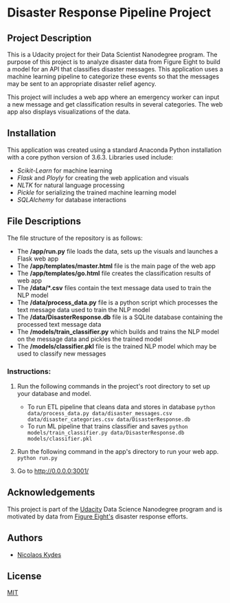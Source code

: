 # Disaster Response Pipeline Project

## Project Description
This is a Udacity project for their Data Scientist Nanodegree program. The purpose of this project is to analyze disaster data from Figure Eight to build a model for an API that classifies disaster messages. This application uses a machine learning pipeline to categorize these events so that the messages may be sent to an appropriate disaster relief agency.

This project will includes a web app where an emergency worker can input a new message and get classification results in several categories. The web app also displays visualizations of the data. 

## Installation
This application was created using a standard Anaconda Python installation with a core python version of 3.6.3.  Libraries used include:
- _Scikit-Learn_ for machine learning
- _Flask_ and _Ployly_ for creating the web application and visuals
- _NLTK_ for natural language processing
- _Pickle_ for serializing the trained machine learning model
- _SQLAlchemy_ for database interactions

## File Descriptions
The file structure of the repository is as follows:

- The **/app/run.py** file loads the data, sets up the visuals and launches a Flask web app
- The **/app/templates/master.html** file is the main page of the web app
- The **/app/templates/go.html** file creates the classification results of web app
- The **/data/*.csv** files contain the text message data used to train the NLP model
- The **/data/process_data.py** file is a python script which processes the text message data used to train the NLP model
- The **/data/DisasterResponse.db** file is a SQLite database containing the processed text message data
- The **/models/train_classifier.py** which builds and trains the NLP model on the message data and pickles the trained model
- The **/models/classifier.pkl** file is the trained NLP model which may be used to classify new messages

### Instructions:
1. Run the following commands in the project's root directory to set up your database and model.

    - To run ETL pipeline that cleans data and stores in database
        `python data/process_data.py data/disaster_messages.csv data/disaster_categories.csv data/DisasterResponse.db`
    - To run ML pipeline that trains classifier and saves
        `python models/train_classifier.py data/DisasterResponse.db models/classifier.pkl`

2. Run the following command in the app's directory to run your web app.
    `python run.py`

3. Go to http://0.0.0.0:3001/

## Acknowledgements
This project is part of the [Udacity](https://www.udacity.com) Data Science Nanodegree program and is motivated by data from [Figure Eight's](https://www.figure-eight.com) disaster response efforts.

## Authors
- [Nicolaos Kydes](https://github.com/nikokydes)

## License
[MIT](https://opensource.org/licenses/MIT)

